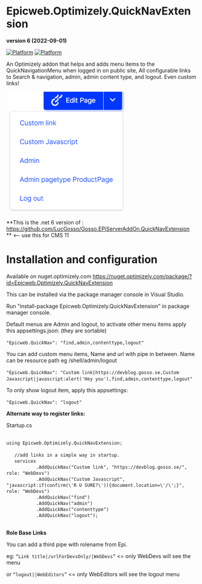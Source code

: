 # Epicweb.Optimizely.QuickNavExtension

**version 6 (2022-09-01)**

[![Platform](https://img.shields.io/badge/Platform-.NET%206-blue.svg?style=flat)](https://msdn.microsoft.com/en-us/library/w0x726c2%28v=vs.110%29.aspx) [![Platform](https://img.shields.io/badge/Optimizely-%2012.6-green.svg?style=flat)](https://world.optimizely.com/products/#contentcloud)

An Optimizely addon that helps and adds menu items to the QuickNavigationMenu when logged in on public site, 
All configurable links to Search & navigation, admin, admin content type, and logout. Even custom links!

![alt text](https://github.com/Epicweb-Optimizely/Epicweb.Optimizely.QuickNavExtension/blob/master/QuickNavExtension.png?raw=true "This is how the QuickNavExtension could look")

**This is the .net 6 version of : https://github.com/LucGosso/Gosso.EPiServerAddOn.QuickNavExtension ** <-- use this for CMS 11

# Installation and configuration 

Available on nuget.optimizely.com https://nuget.optimizely.com/package/?id=Epicweb.Optimizely.QuickNavExtension

This can be installed via the package manager console in Visual Studio.

Run "install-package Epicweb.Optimizely.QuickNavExtension" in package manager console.


Default menus are Admin and logout, to activate other menu items apply this appsettings.json: (they are sortable)

```"Epicweb.QuickNav": "find,admin,contenttype,logout"```

You can add custom menu items, Name and url with pipe in between. Name can be resource path eg /shell/admin/logout

```"Epicweb.QuickNav": "Custom link|https://devblog.gosso.se,Custom Javascript|javascript:alert('Hey you'),find,admin,contenttype,logout"```

To only show logout item, apply this appsettings: 

```"Epicweb.QuickNav": "logout"```


**Alternate way to register links:**

Startup.cs

 ```       

 using Epicweb.Optimizely.QuickNavExtension;

    //add links in a simple way in startup. 
    services
            .AddQuickNav("Custom link", "https://devblog.gosso.se/", role: "WebDevs")
            .AddQuickNav("Custom Javascript", "javascript:if(confirm(\'R U SURE?\')){document.location=\'/\';}", role: "WebDevs")
            .AddQuickNav("find")
            .AddQuickNav("admin")
            .AddQuickNav("contenttype")
            .AddQuickNav("logout");
            
 ```

**Role Base Links**

You can add a third pipe with rolename from Epi.

eg: ```“Link title|/urlForDevsOnly/|WebDevs”``` <= only WebDevs will see the menu

or ```“logout||WebEditors”``` <= only WebEditors will see the logout menu
